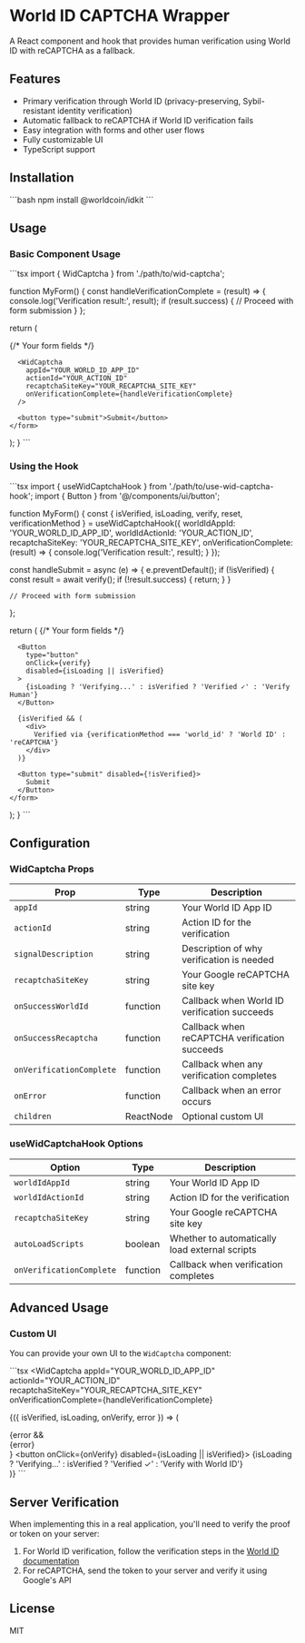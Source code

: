 # World ID CAPTCHA Wrapper

A React component and hook that provides human verification using World ID with reCAPTCHA as a fallback.

## Features

- Primary verification through World ID (privacy-preserving, Sybil-resistant identity verification)
- Automatic fallback to reCAPTCHA if World ID verification fails
- Easy integration with forms and other user flows
- Fully customizable UI
- TypeScript support

## Installation

\`\`\`bash
npm install @worldcoin/idkit
\`\`\`

## Usage

### Basic Component Usage

\`\`\`tsx
import { WidCaptcha } from './path/to/wid-captcha';

function MyForm() {
  const handleVerificationComplete = (result) => {
    console.log('Verification result:', result);
    if (result.success) {
      // Proceed with form submission
    }
  };

  return (
    <form>
      {/* Your form fields */}
      
      <WidCaptcha
        appId="YOUR_WORLD_ID_APP_ID"
        actionId="YOUR_ACTION_ID"
        recaptchaSiteKey="YOUR_RECAPTCHA_SITE_KEY"
        onVerificationComplete={handleVerificationComplete}
      />
      
      <button type="submit">Submit</button>
    </form>
  );
}
\`\`\`

### Using the Hook

\`\`\`tsx
import { useWidCaptchaHook } from './path/to/use-wid-captcha-hook';
import { Button } from '@/components/ui/button';

function MyForm() {
  const {
    isVerified,
    isLoading,
    verify,
    reset,
    verificationMethod
  } = useWidCaptchaHook({
    worldIdAppId: 'YOUR_WORLD_ID_APP_ID',
    worldIdActionId: 'YOUR_ACTION_ID',
    recaptchaSiteKey: 'YOUR_RECAPTCHA_SITE_KEY',
    onVerificationComplete: (result) => {
      console.log('Verification result:', result);
    }
  });

  const handleSubmit = async (e) => {
    e.preventDefault();
    if (!isVerified) {
      const result = await verify();
      if (!result.success) {
        return;
      }
    }
    
    // Proceed with form submission
  };

  return (
    <form onSubmit={handleSubmit}>
      {/* Your form fields */}
      
      <Button 
        type="button" 
        onClick={verify} 
        disabled={isLoading || isVerified}
      >
        {isLoading ? 'Verifying...' : isVerified ? 'Verified ✓' : 'Verify Human'}
      </Button>
      
      {isVerified && (
        <div>
          Verified via {verificationMethod === 'world_id' ? 'World ID' : 'reCAPTCHA'}
        </div>
      )}
      
      <Button type="submit" disabled={!isVerified}>
        Submit
      </Button>
    </form>
  );
}
\`\`\`

## Configuration

### WidCaptcha Props

| Prop | Type | Description |
|------|------|-------------|
| `appId` | string | Your World ID App ID |
| `actionId` | string | Action ID for the verification |
| `signalDescription` | string | Description of why verification is needed |
| `recaptchaSiteKey` | string | Your Google reCAPTCHA site key |
| `onSuccessWorldId` | function | Callback when World ID verification succeeds |
| `onSuccessRecaptcha` | function | Callback when reCAPTCHA verification succeeds |
| `onVerificationComplete` | function | Callback when any verification completes |
| `onError` | function | Callback when an error occurs |
| `children` | ReactNode | Optional custom UI |

### useWidCaptchaHook Options

| Option | Type | Description |
|--------|------|-------------|
| `worldIdAppId` | string | Your World ID App ID |
| `worldIdActionId` | string | Action ID for the verification |
| `recaptchaSiteKey` | string | Your Google reCAPTCHA site key |
| `autoLoadScripts` | boolean | Whether to automatically load external scripts |
| `onVerificationComplete` | function | Callback when verification completes |

## Advanced Usage

### Custom UI

You can provide your own UI to the `WidCaptcha` component:

\`\`\`tsx
<WidCaptcha
  appId="YOUR_WORLD_ID_APP_ID"
  actionId="YOUR_ACTION_ID"
  recaptchaSiteKey="YOUR_RECAPTCHA_SITE_KEY"
  onVerificationComplete={handleVerificationComplete}
>
  {({ isVerified, isLoading, onVerify, error }) => (
    <div>
      {error && <div className="error">{error}</div>}
      <button onClick={onVerify} disabled={isLoading || isVerified}>
        {isLoading ? 'Verifying...' : isVerified ? 'Verified ✓' : 'Verify with World ID'}
      </button>
    </div>
  )}
</WidCaptcha>
\`\`\`

## Server Verification

When implementing this in a real application, you'll need to verify the proof or token on your server:

1. For World ID verification, follow the verification steps in the [World ID documentation](https://docs.world.org/world-id/reference/idkit)
2. For reCAPTCHA, send the token to your server and verify it using Google's API

## License

MIT
